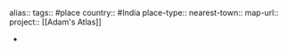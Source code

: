alias::
tags:: #place
country:: #India 
place-type::
nearest-town::
map-url::
project:: [[Adam's Atlas]]

-